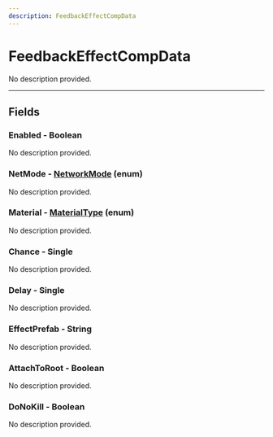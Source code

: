 ```yaml
---
description: FeedbackEffectCompData
---
```


# FeedbackEffectCompData

No description provided.

***

## Fields

### Enabled - Boolean

No description provided.

### NetMode - [NetworkMode](../enum-types.md#NetworkMode) (enum)

No description provided.

### Material - [MaterialType](../enum-types.md#MaterialType) (enum)

No description provided.

### Chance - Single

No description provided.

### Delay - Single

No description provided.

### EffectPrefab - String

No description provided.

### AttachToRoot - Boolean

No description provided.

### DoNoKill - Boolean

No description provided.
